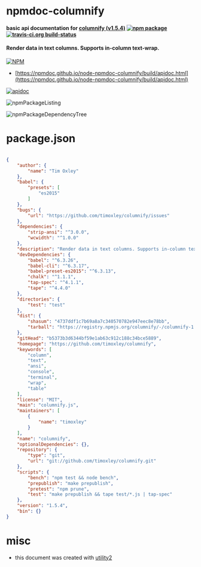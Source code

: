 # npmdoc-columnify

#### basic api documentation for  [columnify (v1.5.4)](https://github.com/timoxley/columnify)  [![npm package](https://img.shields.io/npm/v/npmdoc-columnify.svg?style=flat-square)](https://www.npmjs.org/package/npmdoc-columnify) [![travis-ci.org build-status](https://api.travis-ci.org/npmdoc/node-npmdoc-columnify.svg)](https://travis-ci.org/npmdoc/node-npmdoc-columnify)

#### Render data in text columns. Supports in-column text-wrap.

[![NPM](https://nodei.co/npm/columnify.png?downloads=true&downloadRank=true&stars=true)](https://www.npmjs.com/package/columnify)

- [https://npmdoc.github.io/node-npmdoc-columnify/build/apidoc.html](https://npmdoc.github.io/node-npmdoc-columnify/build/apidoc.html)

[![apidoc](https://npmdoc.github.io/node-npmdoc-columnify/build/screenCapture.buildCi.browser.%252Ftmp%252Fbuild%252Fapidoc.html.png)](https://npmdoc.github.io/node-npmdoc-columnify/build/apidoc.html)

![npmPackageListing](https://npmdoc.github.io/node-npmdoc-columnify/build/screenCapture.npmPackageListing.svg)

![npmPackageDependencyTree](https://npmdoc.github.io/node-npmdoc-columnify/build/screenCapture.npmPackageDependencyTree.svg)



# package.json

```json

{
    "author": {
        "name": "Tim Oxley"
    },
    "babel": {
        "presets": [
            "es2015"
        ]
    },
    "bugs": {
        "url": "https://github.com/timoxley/columnify/issues"
    },
    "dependencies": {
        "strip-ansi": "^3.0.0",
        "wcwidth": "^1.0.0"
    },
    "description": "Render data in text columns. Supports in-column text-wrap.",
    "devDependencies": {
        "babel": "^6.3.26",
        "babel-cli": "^6.3.17",
        "babel-preset-es2015": "^6.3.13",
        "chalk": "^1.1.1",
        "tap-spec": "^4.1.1",
        "tape": "^4.4.0"
    },
    "directories": {
        "test": "test"
    },
    "dist": {
        "shasum": "4737ddf1c7b69a8a7c340570782e947eec8e78bb",
        "tarball": "https://registry.npmjs.org/columnify/-/columnify-1.5.4.tgz"
    },
    "gitHead": "b5373b3d6344bf59e1ab63c912c188c34bce5889",
    "homepage": "https://github.com/timoxley/columnify",
    "keywords": [
        "column",
        "text",
        "ansi",
        "console",
        "terminal",
        "wrap",
        "table"
    ],
    "license": "MIT",
    "main": "columnify.js",
    "maintainers": [
        {
            "name": "timoxley"
        }
    ],
    "name": "columnify",
    "optionalDependencies": {},
    "repository": {
        "type": "git",
        "url": "git://github.com/timoxley/columnify.git"
    },
    "scripts": {
        "bench": "npm test && node bench",
        "prepublish": "make prepublish",
        "pretest": "npm prune",
        "test": "make prepublish && tape test/*.js | tap-spec"
    },
    "version": "1.5.4",
    "bin": {}
}
```



# misc
- this document was created with [utility2](https://github.com/kaizhu256/node-utility2)
